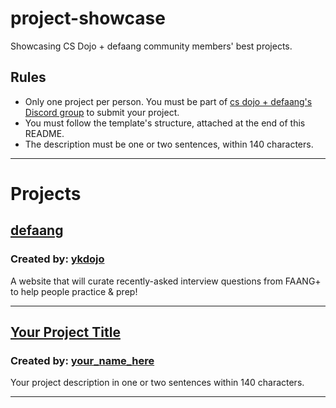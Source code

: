 # project-showcase
Showcasing CS Dojo + defaang community members' best projects.

## Rules
- Only one project per person. You must be part of [cs dojo + defaang's Discord group](https://discord.com/invite/nNtVfKddDD) to submit your project.
- You must follow the template's structure, attached at the end of this README.
- The description must be one or two sentences, within 140 characters.

---

# Projects

## [defaang](https://defaang.io)

### Created by: [ykdojo](https://twitter.com/ykdojo)

A website that will curate recently-asked interview questions from FAANG+ to help people practice & prep!

---

## [Your Project Title](https://your_project_link_here.com)

### Created by: [your_name_here](https://link_you_want_to_have_here.com)

Your project description in one or two sentences within 140 characters.

---
